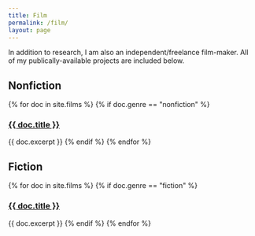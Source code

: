 ```yaml
---
title: Film
permalink: /film/
layout: page
---
```


In addition to research, I am also an independent/freelance film-maker.  All of my publically-available projects are included below.

<h2 id = "nonfiction">Nonfiction</h2>
<div>
  {% for doc in site.films %}
    {% if doc.genre == "nonfiction" %}
      <a href="{{ doc.url }}"><h3>{{ doc.title }}</h3></a>
      {{ doc.excerpt }}
      {% endif %}
  {% endfor %}
</div>

<h2 id = "fiction">Fiction</h2>
<div>
  {% for doc in site.films %}
    {% if doc.genre == "fiction" %}
      <a href="{{ doc.url }}"><h3>{{ doc.title }}</h3></a>
      {{ doc.excerpt }}
      {% endif %}
  {% endfor %}
</div>
